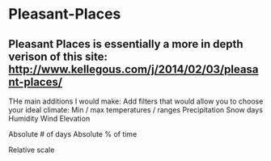 Pleasant-Places
===============
## Pleasant Places is essentially a more in depth verison of this site: http://www.kellegous.com/j/2014/02/03/pleasant-places/

THe main additions I would make:
Add filters that would allow you to choose your ideal climate:
Min / max temperatures / ranges
Precipitation
Snow days
Humidity
Wind
Elevation

Absolute # of days
Absolute % of time

Relative scale
